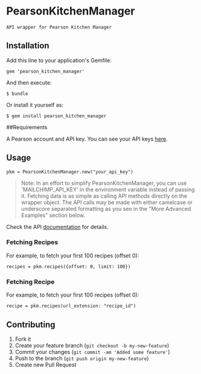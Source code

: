 # PearsonKitchenManager

    API wrapper for Pearson Kitchen Manager

## Installation

Add this line to your application's Gemfile:

    gem 'pearson_kitchen_manager'

And then execute:

    $ bundle

Or install it yourself as:

    $ gem install pearson_kitchen_manager

##Requirements

A Pearson account and API key. You can see your API keys [here](http://developer.pearson.com/sdm/myprofile).

## Usage

    pkm = PearsonKitchenManager.new("your_api_key")

> Note: In an effort to simplify PearsonKitchenManager, you can use 'MAILCHIMP_API_KEY' in the environment variable instead of passing it.
Fetching data is as simple as calling API methods directly on the wrapper
object.  The API calls may be made with either camelcase or  underscore
separated formatting as you see in the "More Advanced Examples" section below.

Check the API [documentation](http://developer.pearson.com/api/pearson-kitchen-manager/apimethod/courses/190/overview) for details.

### Fetching Recipes

For example, to fetch your first 100 recipes (offset 0):

    recipes = pkm.recipes({offset: 0, limit: 100})

### Fetching Recipe

For example, to fetch your first 100 recipes (offset 0):

    recipe = pkm.recipes(url_extension: "recipe_id")

## Contributing

1. Fork it
2. Create your feature branch (`git checkout -b my-new-feature`)
3. Commit your changes (`git commit -am 'Added some feature'`)
4. Push to the branch (`git push origin my-new-feature`)
5. Create new Pull Request
